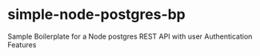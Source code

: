 # simple-node-postgres-bp
Sample Boilerplate for a Node postgres REST API with user Authentication Features
